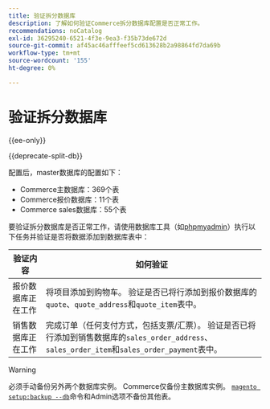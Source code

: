 ```yaml
---
title: 验证拆分数据库
description: 了解如何验证Commerce拆分数据库配置是否正常工作。
recommendations: noCatalog
exl-id: 36295240-6521-4f3e-9ea3-f35b73de672d
source-git-commit: af45ac46afffeef5cd613628b2a98864fd7da69b
workflow-type: tm+mt
source-wordcount: '155'
ht-degree: 0%

---
```


# 验证拆分数据库

{{ee-only}}

{{deprecate-split-db}}

配置后，master数据库的配置如下：

- Commerce主数据库：369个表
- Commerce报价数据库：11个表
- Commerce sales数据库：55个表

要验证拆分数据库是否正常工作，请使用数据库工具（如[phpmyadmin](../../installation/prerequisites/optional-software.md#phpmyadmin)）执行以下任务并验证是否将数据添加到数据库表中：

| 验证内容 | 如何验证 |
| -------------- | ------------- |
| 报价数据库正在工作 | 将项目添加到购物车。 验证是否已将行添加到报价数据库的`quote`、`quote_address`和`quote_item`表中。 |
| 销售数据库正在工作 | 完成订单（任何支付方式，包括支票/汇票）。 验证是否已将行添加到销售数据库的`sales_order_address`、`sales_order_item`和`sales_order_payment`表中。 |

>[!WARNING]
>
>必须手动备份另外两个数据库实例。 Commerce仅备份主数据库实例。 [`magento setup:backup --db`](../../installation/tutorials/backup.md)命令和Admin选项不备份其他表。
